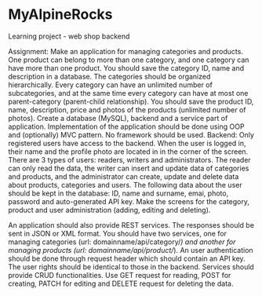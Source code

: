 # MyAlpineRocks
Learning project - web shop backend

Assignment:
Make an application for managing categories and products. One product can belong to more than one category, and one category can have more than one product. You should save the category ID, name and description in a database. The categories should be organized hierarchically. Every category can have an unlimited number of subcategories, and at the same time every category can have at most one parent-category (parent-child relationship). You should save the product ID, name, description, price and photos of the products (unlimited number of photos).
Create a database (MySQL), backend and a service part of application. Implementation of the application should be done using OOP and (optionally) MVC pattern.
No framework should be used. 
Backend:
Only registered users have access to the backend. When the user is logged in, their name and the profile photo are located in in the corner of the screen.  There are 3 types of users: readers, writers and administrators. The reader can only read the data, the writer can insert and update data of categories and products, and the administrator can create, update and delete data about products, categories and users. The following data about the user should be kept in the database: ID, name and surname, emai, photo, password and auto-generated API key.
Make the screens for the category, product and user administration (adding, editing and deleting). 

An application should also provide REST services. The responses should be sent in JSON or XML format. You should have two services, one for managing categories (url: domainname/api/category/*) and another for managing products (url: domainname/api/product/*). An user authentication should be done through request header which should contain an API key. The user rights should be identical to those in the backend. Services should provide CRUD functionalities. Use GET request for reading, POST for creating, PATCH for editing and DELETE request for deleting the data.

